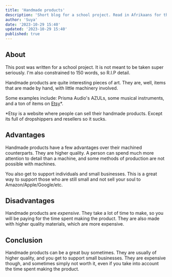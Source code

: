 ```yaml
---
title: 'Handmade products'
description: 'Short blog for a school project. Read in Afrikaans for the true experience™️'
author: 'Suya'
date: '2023-10-29 15:40'
updated: '2023-10-29 15:40'
published: true
---
```


<script lang="ts">
    import Note from "$lib/components/note.svelte"
</script>

## About

<Note>
This post was written for a school project.
It is not meant to be taken super seriously.
I'm also constrained to 150 words, so R.I.P detail.
</Note>

Handmade products are quite interesting pieces of art. They are, well,
items that are made by hand, with little machinery involved.

Some examples include: Prisma Audio's AZULs, some musical instruments,
and a ton of items on [Etsy](https://etsy.com)\*.

<Note>
*Etsy is a website where people can sell their handmade products.
Except its full of dropshippers and resellers so it sucks.
</Note>

## Advantages

Handmade products have a few advantages over their machined counterparts.
They are higher quality. A person can spend much more
attention to detail than a machine, and some methods
of production are not possible with machines.

You also get to support individuals and small businesses.
This is a great way to support those who are still small and
not sell your soul to Amazon/Apple/Google/etc.

## Disadvantages

Handmade products are _expensive_. They take a lot of time to make,
so you will be paying for the time spent making the product. They
are also made with higher quality materials, which are more expensive.

## Conclusion

Handmade products can be a great buy sometimes. They are usually of higher quality,
and you get to support small businesses. They are expensive though,
and sometimes simply not worth it, even if you take into account
the time spent making the product.
